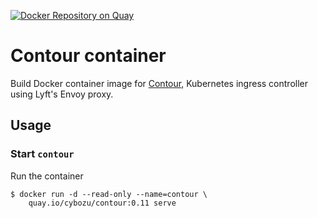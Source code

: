 [![Docker Repository on Quay](https://quay.io/repository/cybozu/contour/status "Docker Repository on Quay")](https://quay.io/repository/cybozu/contour)

Contour container
=================

Build Docker container image for [Contour][], Kubernetes ingress controller using Lyft's Envoy proxy.

Usage
-----

### Start `contour`

Run the container

```console
$ docker run -d --read-only --name=contour \
    quay.io/cybozu/contour:0.11 serve
```

[Contour]: https://github.com/heptio/contour
